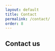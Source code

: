 ```yaml
---
layout: default
title: Contact
permalink: /contact/
order: 8
---
```


<section id="contact">
    <div class="container pt-5 pb-5 jumbotron-small">
      <div class="row">
        <div class="col-md-8">
          <h1>Contact us</h1>
          <div class="mdl-typography--font-light xmdl-typography--text-center">
            <p>
              <a href="mailto:contact@feenk.com" title="contact us by environmentalist"><i class="fas fa-envelope fa-fw fa-3x"></i></a>
              <a href="https://twitter.com/feenkcom" title="feenkcom on Twitter" target="_blank"><i class="fab fa-twitter fa-fw fa-3x"></i></a>
              <a href="https://github.com/feenkcom" title="feenkcom on GitHub" target="_blank"><i class="fab fa-github fa-fw fa-3x"></i></a>
              <a href="https://medium.com/feenk" title="feenk blog on Medium" target="_blank"><i class="fab fa-medium-m fa-fw fa-3x"></i></a>
              <a href="https://linkedin.com/company/feenk" title="feenk on LinkedIn" target="_blank"><i class="fab fa-linkedin fa-fw fa-3x"></i></a>
            </p>
          </div>
          <!--<h2>Stay in touch</h2>
          <div id="mc_embed_signup">
            <form action="https://feenk.us10.list-manage.com/subscribe/post?u=ac03372bbac53b26921e7449e&amp;id=16168190a2" method="post" id="mc-embedded-subscribe-form" name="mc-embedded-subscribe-form" class="validate" target="_blank" novalidate>
              <div id="mc_embed_signup_scroll">
                <div class="mc-field-group"> 
                  <input type="email" value="" name="EMAIL" class="required email" id="mce-EMAIL"/>
                </div>
                <div id="mce-responses" class="clear">
                  <div class="response" id="mce-error-response" style="display:none"></div>
                  <div class="response" id="mce-success-response" style="display:none"></div>
                </div>    
                <div style="position: absolute; left: -5000px;" aria-hidden="true"><input type="text" name="b_ac03372bbac53b26921e7449e_16168190a2" tabindex="-1" value=""></div>
                <div class="clear"><input type="submit" value="Subscribe to our newsletter" name="subscribe" id="mc-embedded-subscribe" class="button"></div>
              </div>
            </form>
          </div>
          -->
        </div>
      </div>
    </div>
</section>